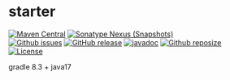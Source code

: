 # starter

[![Maven Central](https://img.shields.io/maven-central/v/com.workoss.starter/starter-bom.svg?label=Maven%20Central)](https://search.maven.org/search?q=g:com.workoss.starter)
[![Sonatype Nexus (Snapshots)](https://img.shields.io/nexus/s/com.workoss.starter/starter-bom?server=https%3A%2F%2Fs01.oss.sonatype.org)](https://s01.oss.sonatype.org/content/repositories/snapshots/com/workoss/starter/)  
[![Github issues](https://img.shields.io/github/issues-raw/workoss/starter.svg)](https://github.com/workoss/starter/issues)
[![GitHub release](https://img.shields.io/github/release/workoss/starter.svg)](https://github.com/workoss/starter/releases)
[![javadoc](https://javadoc.io/badge2/com.workoss.starter/boot-domain/javadoc.svg)](https://javadoc.io/doc/com.workoss.starter/boot-domain)
[![Github reposize](https://img.shields.io/github/repo-size/workoss/starter)](https://github.com/workoss/starter)  
[![License](https://img.shields.io/badge/license-Apache%202-4EB1BA.svg)](https://www.apache.org/licenses/LICENSE-2.0.html)

gradle 8.3 + java17


